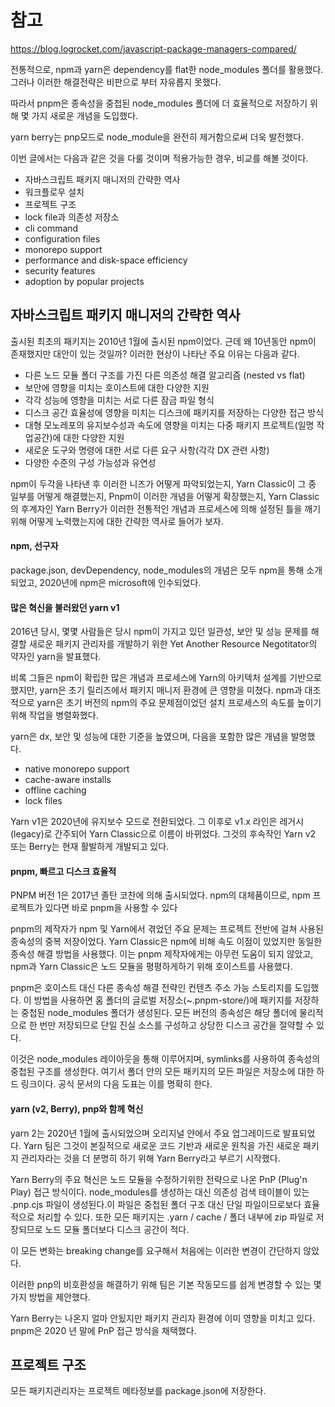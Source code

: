 # 참고

https://blog.logrocket.com/javascript-package-managers-compared/

전통적으로, npm과 yarn은 dependency를 flat한 node_modules 폴더를 활용했다. 그러나 이러한 해결전략은 비판으로 부터 자유롭지 못했다.

따라서 pnpm은 종속성을 중첩된 node_modules 폴더에 더 효율적으로 저장하기 위해 몇 가지 새로운 개념을 도입했다.

yarn berry는 pnp모드로 node_module을 완전히 제거함으로써 더욱 발전했다.

이번 글에서는 다음과 같은 것을 다룰 것이며 적용가능한 경우, 비교를 해볼 것이다.

- 자바스크립트 패키지 매니저의 간략한 역사
- 워크플로우 설치
- 프로젝트 구조
- lock file과 의존성 저장소
- cli command
- configuration files
- monorepo support
- performance and disk-space efficiency
- security features
- adoption by popular projects

## 자바스크립트 패키지 매니저의 간략한 역사

출시된 최초의 패키지는 2010년 1월에 출시된 npm이었다. 근데 왜 10년동안 npm이 존재했지만 대안이 있는 것일까? 이러한 현상이 나타난 주요 이유는 다음과 같다.

- 다른 노드 모듈 폴더 구조를 가진 다른 의존성 해결 알고리즘 (nested vs flat)
- 보안에 영향을 미치는 호이스트에 대한 다양한 지원
- 각각 성능에 영향을 미치는 서로 다른 잠금 파일 형식
- 디스크 공간 효율성에 영향을 미치는 디스크에 패키지를 저장하는 다양한 접근 방식
- 대형 모노레포의 유지보수성과 속도에 영향을 미치는 다중 패키지 프로젝트(일명 작업공간)에 대한 다양한 지원
- 새로운 도구와 명령에 대한 서로 다른 요구 사항(각각 DX 관련 사항)
- 다양한 수준의 구성 가능성과 유연성

npm이 두각을 나타낸 후 이러한 니즈가 어떻게 파악되었는지, Yarn Classic이 그 중 일부를 어떻게 해결했는지, Pnpm이 이러한 개념을 어떻게 확장했는지, Yarn Classic의 후계자인 Yarn Berry가 이러한 전통적인 개념과 프로세스에 의해 설정된 틀을 깨기 위해 어떻게 노력했는지에 대한 간략한 역사로 들어가 보자.

#### npm, 선구자

package.json, devDependency, node_modules의 개념은 모두 npm을 통해 소개되었고, 2020년에 npm은 microsoft에 인수되었다.

#### 많은 혁신을 불러왔던 yarn v1

2016년 당시, 몇몇 사람들은 당시 npm이 가지고 있던 일관성, 보안 및 성능 문제를 해결할 새로운 패키지 관리자를 개발하기 위한 Yet Another Resource Negotitator의 약자인 yarn을 발표했다.

비록 그들은 npm이 확립한 많은 개념과 프로세스에 Yarn의 아키텍처 설계를 기반으로 했지만, yarn은 초기 릴리즈에서 패키지 매니저 환경에 큰 영향을 미쳤다. npm과 대조적으로 yarn은 초기 버전의 npm의 주요 문제점이었던 설치 프로세스의 속도를 높이기 위해 작업을 병렬화했다.

yarn은 dx, 보안 및 성능에 대한 기준을 높였으며, 다음을 포함한 많은 개념을 발명했다.

- native monorepo support
- cache-aware installs
- offline caching
- lock files

Yarn v1은 2020년에 유지보수 모드로 전환되었다. 그 이후로 v1.x 라인은 레거시(legacy)로 간주되어 Yarn Classic으로 이름이 바뀌었다. 그것의 후속작인 Yarn v2 또는 Berry는 현재 활발하게 개발되고 있다.

#### pnpm, 빠르고 디스크 효율적

PNPM 버전 1은 2017년 졸탄 코찬에 의해 출시되었다. npm의 대체품이므로, npm 프로젝트가 있다면 바로 pnpm을 사용할 수 있다

pnpm의 제작자가 npm 및 Yarn에서 겪었던 주요 문제는 프로젝트 전반에 걸쳐 사용된 종속성의 중복 저장이었다. Yarn Classic은 npm에 비해 속도 이점이 있었지만 동일한 종속성 해결 방법을 사용했다. 이는 pnpm 제작자에게는 아무런 도움이 되지 않았고, npm과 Yarn Classic은 노드 모듈을 평평하게하기 위해 호이스트를 사용했다.

pnpm은 호이스트 대신 다른 종속성 해결 전략인 컨텐츠 주소 가능 스토리지를 도입했다. 이 방법을 사용하면 홈 폴더의 글로벌 저장소(~.pnpm-store/)에 패키지를 저장하는 중첩된 node_modules 폴더가 생성된다. 모든 버전의 종속성은 해당 폴더에 물리적으로 한 번만 저장되므로 단일 진실 소스를 구성하고 상당한 디스크 공간을 절약할 수 있다.

이것은 node_modules 레이아웃을 통해 이루어지며, symlinks를 사용하여 종속성의 중첩된 구조를 생성한다. 여기서 폴더 안의 모든 패키지의 모든 파일은 저장소에 대한 하드 링크이다. 공식 문서의 다음 도표는 이를 명확히 한다.

#### yarn (v2, Berry), pnp와 함께 혁신

yarn 2는 2020년 1월에 출시되었으며 오리지널 얀에서 주요 업그레이드로 발표되었다. Yarn 팀은 그것이 본질적으로 새로운 코드 기반과 새로운 원칙을 가진 새로운 패키지 관리자라는 것을 더 분명히 하기 위해 Yarn Berry라고 부르기 시작했다.

Yarn Berry의 주요 혁신은 노드 모듈을 수정하기위한 전략으로 나온 PnP (Plug'n Play) 접근 방식이다. node_modules를 생성하는 대신 의존성 검색 테이블이 있는 .pnp.cjs 파일이 생성된다.이 파일은 중첩된 폴더 구조 대신 단일 파일이므로보다 효율적으로 처리할 수 있다. 또한 모든 패키지는 .yarn / cache / 폴더 내부에 zip 파일로 저장되므로 노드 모듈 폴더보다 디스크 공간이 적다.

이 모든 변화는 breaking change를 요구해서 처음에는 이러한 변경이 간단하지 않았다.

이러한 pnp의 비호환성을 해결하기 위해 팀은 기본 작동모드를 쉽게 변경할 수 있는 몇가지 방법을 제안했다.

Yarn Berry는 나온지 얼마 안됬지만 패키지 관리자 환경에 이미 영향을 미치고 있다. pnpm은 2020 년 말에 PnP 접근 방식을 채택했다.

## 프로젝트 구조

모든 패키지관리자는 프로젝트 메타정보를 package.json에 저장한다.
